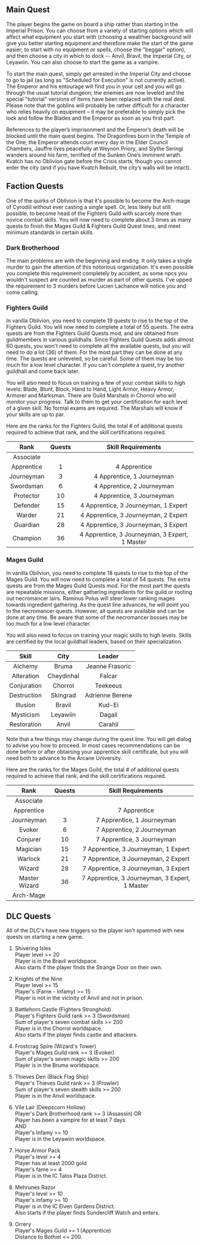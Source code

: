 ## Main Quest

The player begins the game on board a ship rather than starting in the Imperial Prison. You can choose from a variety of starting options which will affect what equipment you start with (choosing a wealthier background will give you better starting equipment and therefore make the start of the game easier; to start with no equipment or spells, choose the "beggar" option), and then choose a city in which to dock -- Anvil, Bravil, the Imperial City, or Leyawiin. You can also choose to start the game as a vampire.

To start the main quest, simply get arrested in the Imperial City and choose to go to jail (as long as "Scheduled for Execution" is not currently active). The Emperor and his entourage will find you in your cell and you will go through the usual tutorial dungeon; the enemies are now leveled and the special "tutorial" versions of items have been replaced with the real deal. Please note that the goblins will probably be rather difficult for a character who relies heavily on equipment – it may be preferable to simply pick the lock and follow the Blades and the Emperor as soon as you first part.

References to the player’s imprisonment and the Emperor’s death will be blocked until the main quest begins. The Dragonfires burn in the Temple of the One, the Emperor attends court every day in the Elder Council Chambers, Jauffre lives peacefully at Weynon Priory, and Slythe Seringi wanders around his farm, terrified of the Sunken One’s imminent wrath. Kvatch has no Oblivion gate before the Crisis starts, though you cannot enter the city (and if you have Kvatch Rebuilt, the city’s walls will be intact).

## Faction Quests

One of the quirks of Oblivion is that it's possible to become the Arch-mage of Cyrodiil without ever casting a single spell. Or, less likely but still possible,
to become head of the Fighters Guild with scarcely more than novice combat skills. You will now need to complete about 3 times as many quests to finish the Mages Guild & Fighters Guild Quest lines, and meet minimum standards in certain skills.

### Dark Brotherhood

The main problems are with the beginning and ending. It only takes a single murder to gain the attention of this notorious organization. It's even possible you complete this requirement completely by accident, as some npcs you wouldn't suspect are counted as murder as part of other quests. I've upped the requirement to 3 murders before Lucien Lachance will notice you and come calling.

### Fighters Guild

In vanilla Oblivion, you need to complete 19 quests to rise to the top of the Fighters Guild. You will now need to complete a total of 55 quests. The extra quests
are from the Fighters Guild Quests mod, and are obtained from guildmembers in various guildhalls. Since Fighters Guild Quests adds almost 60 quests, you won't need
to complete all the available quests, but you will need to do a lot (36) of them. For the most part they can be done at any time. The quests are unleveled, so be
careful. Some of them may be too much for a low level character. If you can't complete a quest, try another guildhall and come back later.

You will also need to focus on training a few of your combat skills to high levels: Blade, Blunt, Block, Hand to Hand, Light Armor, Heavy Armor, Armorer and Marksman.
There are Guild Marshals in Chorrol who will monitor your progress. Talk to them to get your certification for each level of a given skill. No formal exams are
required. The Marshals will know if your skills are up to par.

Here are the ranks for the Fighters Guild, the total # of additional quests required to achieve that rank, and the skill certifications required.

| Rank   | Quests | Skill Requirements
|:--------------:|:-------------:|:-------------:|
|Associate| |
|Apprentice|	1	| 4 Apprentice
|Journeyman|	3	| 4 Apprentice, 1 Journeyman
|Swordsman	| 6	| 4 Apprentice, 2 Journeyman
|Protector	| 10	| 4 Apprentice, 3 Journeyman
|Defender|	15|	4 Apprentice, 3 Journeyman, 1 Expert
|Warder	|	21	| 4 Apprentice, 3 Journeyman, 2 Expert
|Guardian|	28	| 4 Apprentice, 3 Journeyman, 3 Expert
|Champion|	36	| 4 Apprentice, 3 Journeyman, 3 Expert, 1 Master

### Mages Guild

In vanilla Oblivion, you need to complete 18 quests to rise to the top of the Mages Guild. You will now need to complete a total of 54 quests. The extra quests
are from the Mages Guild Quests mod. For the most part the quests are repeatable missions, either gathering ingredients for the guild or rooting out necromancer lairs.
Raminus Polus will steer lower ranking mages towards ingredient gathering. As the quest line advances, he will point you to the necromancer quests. However, all quests
are available and can be done at any time. Be aware that some of the necromancer bosses may be too much for a low level character.

You will also need to focus on training your magic skills to high levels. Skills are certified by the local guildhall leaders, based on their specialization.

| Skill   | City | Leader
|:--------------:|:-------------:|:-------------:|
|Alchemy| 	Bruma	|	Jeanne Frasoric
|Alteration| 	Cheydinhal|	Falcar
|Conjuration |	Chorrol	|	Teekeeus
|Destruction |	Skingrad	|Adrienne Berene
|Illusion |	Bravil	|	Kud-Ei
|Mysticism |	Leyawiin|	Dagail
|Restoration |	Anvil	|	Carahil

Note that a few things may change during the quest line. You will get dialog to advise you how to proceed. In most cases recommendations can be done before or after
obtaining your apprentice skill certificate, but you will need both to advance to the Arcane University.

Here are the ranks for the Mages Guild, the total # of additional quests required to achieve that rank, and the skill certifications required.

|Rank	|    Quests	|Skill Requirements
|:--------------:|:-------------:|:-------------:|
|Associate||
|Apprentice|	|	7 Apprentice
|Journeyman|	3|	7 Apprentice, 1 Journeyman
|Evoker|		6	|7 Apprentice, 2 Journeyman
|Conjurer	|10	|7 Apprentice, 3 Journeyman
|Magician	|15|	7 Apprentice, 3 Journeyman, 1 Expert
|Warlock	|	21|	7 Apprentice, 3 Journeyman, 2 Expert
|Wizard	|	28|	7 Apprentice, 3 Journeyman, 3 Expert
|Master Wizard|	36|	7 Apprentice, 3 Journeyman, 3 Expert, 1 Master
|Arch-Mage| |

## DLC Quests

All of the DLC's have new triggers so the player isn't spammed with new quests on starting a new game.

1) Shivering Isles <br />
Player level >= 20<br />
Player is in the Bravil worldspace.<br />
Also starts if the player finds the Strange Door on their own.<br />

3) Knights of the Nine<br />
Player level >= 15<br />
Player's (Fame - Infamy) >= 15<br />
Player is not in the vicinity of Anvil and not in prison.<br />

4) Battlehorn Castle (Fighters Stronghold)<br />
Player's Fighters Guild rank >= 3 (Swordsman)<br />
Sum of player's seven combat skills >= 200<br />
Player is in the Chorrol worldspace.<br />
Also starts if the player finds castle and attackers.<br />

5) Frostcrag Spire (Wizard's Tower)<br />
Player's Mages Guild rank >= 3 (Evoker)<br />
Sum of player's seven magic skills >= 200<br />
Player is in the Bruma worldspace.<br />

6) Thieves Den (Black Flag Ship)<br />
Player's Thieves Guild rank >= 3 (Prowler)<br />
Sum of player's seven stealth skills >= 200<br />
Player is in the Anvil worldspace.<br />

8) Vile Lair (Deepscorn Hollow)<br />
Player's Dark Brotherhood rank >= 3 (Assassin) OR<br />
Player has been a vampire for at least 7 days<br />
AND<br />
Player's Infamy >= 10<br />
Player is in the Leyawiin worldspace.<br />

9) Horse Armor Pack<br />
Player's level >= 4<br />
Player has at least 2000 gold<br />
Player's fame >= 4<br />
Player is in the IC Talos Plaza District.<br />

10) Mehrunes Razor<br />
Player's level >= 10<br />
Player's infamy >= 10<br />
Player is in the IC Elven Gardens District.<br />
Also starts if the player finds Sundercliff Watch and enters.<br />

11) Orrery<br />
Player's Mages Guild >= 1 (Apprentice)<br />
Distance to Bothiel <= 200.<br />

